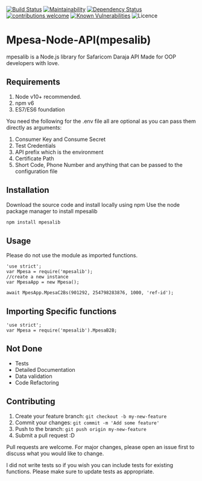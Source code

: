 [![Build Status](https://travis-ci.org/matrixjnr/mpesa-node-api.svg?branch=master)](https://travis-ci.org/matrixjnr/mpesa-node-api)
[![Maintainability](https://api.codeclimate.com/v1/badges/d8ac8839553e770816e5/maintainability)](https://codeclimate.com/github/matrixjnr/mpesa-node-api/maintainability)
[![Dependency Status](https://david-dm.org/matrixjnr/mpesa-node-api.svg)](https://david-dm.org/matrixjnr/mpesa-node-api)
[![contributions welcome](https://img.shields.io/badge/contributions-welcome-brightgreen.svg?style=flat)](https://github.com/matrixjnr/mpesa-node-api/issues)
[![Known Vulnerabilities](https://snyk.io/test/github/matrixjnr/mpesa-node-api/badge.svg?targetFile=package.json)](https://snyk.io/test/github/matrixjnr/mpesa-node-api?targetFile=package.json)
![Licence](https://img.shields.io/github/license/matrixjnr/mpesa-node-api.svg)

# Mpesa-Node-API(mpesalib)

mpesalib is a Node.js library for Safaricom Daraja API
Made for OOP developers with love.

## Requirements

1. Node v10+ recommended.
2. npm v6
3. ES7/ES6 foundation

You need the following for the .env file all are optional as you can pass them directly as arguments:
1. Consumer Key and Consume Secret
2. Test Credentials
3. API prefix which is the environment
4. Certificate Path
5. Short Code, Phone Number and anything that can be passed to the configuration file

## Installation

Download the source code and install locally using npm
Use the node package manager to install mpesalib

```bash
npm install mpesalib
```

## Usage
Please do not use the module as imported functions.

```node
'use strict';
var Mpesa = require('mpesalib');
//create a new instance
var MpesaApp = new Mpesa();

await MpesApp.MpesaC2Bs(901292, 254798283876, 1000, 'ref-id');

```

## Importing Specific functions

```node
'use strict';
var Mpesa = require('mpesalib').MpesaB2B;
```

## Not Done

-  Tests
-  Detailed Documentation
-  Data validation
-  Code Refactoring

## Contributing
1. Create your feature branch: `git checkout -b my-new-feature`
2. Commit your changes: `git commit -m 'Add some feature'`
3. Push to the branch: `git push origin my-new-feature`
4. Submit a pull request :D

Pull requests are welcome. For major changes, please open an issue first to discuss what you would like to change.

I did not write tests so if you wish you can include tests for existing functions.
Please make sure to update tests as appropriate.
